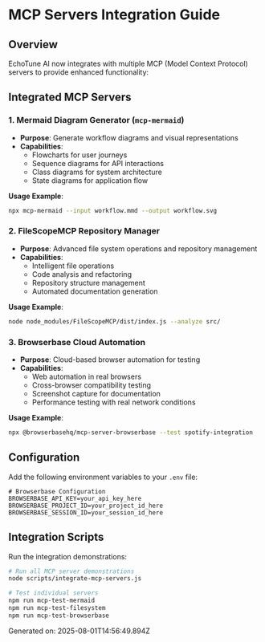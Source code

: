 # MCP Servers Integration Guide

## Overview
EchoTune AI now integrates with multiple MCP (Model Context Protocol) servers to provide enhanced functionality:

## Integrated MCP Servers

### 1. Mermaid Diagram Generator (`mcp-mermaid`)
- **Purpose**: Generate workflow diagrams and visual representations
- **Capabilities**: 
  - Flowcharts for user journeys
  - Sequence diagrams for API interactions
  - Class diagrams for system architecture
  - State diagrams for application flow

**Usage Example**:
```bash
npx mcp-mermaid --input workflow.mmd --output workflow.svg
```

### 2. FileScopeMCP Repository Manager
- **Purpose**: Advanced file system operations and repository management
- **Capabilities**:
  - Intelligent file operations
  - Code analysis and refactoring
  - Repository structure management
  - Automated documentation generation

**Usage Example**:
```bash
node node_modules/FileScopeMCP/dist/index.js --analyze src/
```

### 3. Browserbase Cloud Automation
- **Purpose**: Cloud-based browser automation for testing
- **Capabilities**:
  - Web automation in real browsers
  - Cross-browser compatibility testing
  - Screenshot capture for documentation
  - Performance testing with real network conditions

**Usage Example**:
```bash
npx @browserbasehq/mcp-server-browserbase --test spotify-integration
```

## Configuration

Add the following environment variables to your `.env` file:

```env
# Browserbase Configuration
BROWSERBASE_API_KEY=your_api_key_here
BROWSERBASE_PROJECT_ID=your_project_id_here
BROWSERBASE_SESSION_ID=your_session_id_here
```

## Integration Scripts

Run the integration demonstrations:

```bash
# Run all MCP server demonstrations
node scripts/integrate-mcp-servers.js

# Test individual servers
npm run mcp-test-mermaid
npm run mcp-test-filesystem
npm run mcp-test-browserbase
```

Generated on: 2025-08-01T14:56:49.894Z
